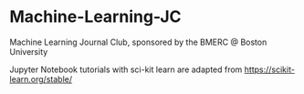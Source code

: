# Machine-Learning-JC
Machine Learning Journal Club, sponsored by the BMERC @ Boston University

Jupyter Notebook tutorials with sci-kit learn are adapted from https://scikit-learn.org/stable/ 
